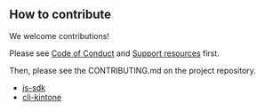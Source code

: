## How to contribute

We welcome contributions!

Please see [Code of Conduct](https://github.com/kintone/.github/blob/main/docs/CODE_OF_CONDUCT.md) and [Support resources](https://github.com/kintone/.github/blob/main/docs/SUPPORT.md) first.

Then, please see the CONTRIBUTING.md on the project repository.

- [js-sdk](https://github.com/kintone/js-sdk/blob/master/CONTRIBUTING.md)
- [cli-kintone](https://github.com/kintone/cli-kintone/blob/main/CONTRIBUTING.md)

